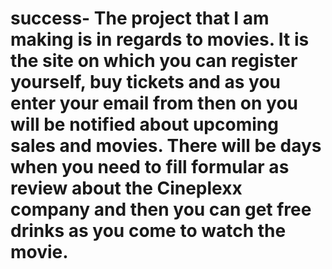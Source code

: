 # success- The project that I am making is in regards to movies. It is the site on which you can register yourself, buy tickets and as you enter your email from then on you will be notified about upcoming sales and movies. There will be days when you need to fill formular as review about the Cineplexx company and then you can get free drinks as you come to watch the movie.